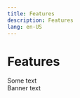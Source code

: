 ```yaml
---
title: Features
description: Features
lang: en-US
---
```


<div class="features-hero">
  <h1>Features</h1>
  <span>Some text</span>
</div>

<div class="banner">
  <div>Banner text</div>
</div>

<template>
  <v-card elevation="2">
    <v-icon color="white">mdi-vuetify</v-icon>
    <v-card-title>Feature</v-card-title>
    <v-card-subtitle class="pb-0">Description</v-card-subtitle>
  </v-card>
</template>